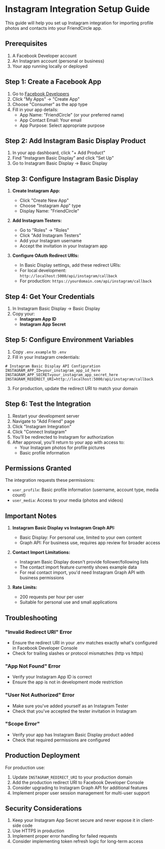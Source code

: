 # Instagram Integration Setup Guide

This guide will help you set up Instagram integration for importing profile photos and contacts into your FriendCircle app.

## Prerequisites

1. A Facebook Developer account
2. An Instagram account (personal or business)
3. Your app running locally or deployed

## Step 1: Create a Facebook App

1. Go to [Facebook Developers](https://developers.facebook.com/)
2. Click "My Apps" → "Create App"
3. Choose "Consumer" as the app type
4. Fill in your app details:
   - App Name: "FriendCircle" (or your preferred name)
   - App Contact Email: Your email
   - App Purpose: Select appropriate purpose

## Step 2: Add Instagram Basic Display Product

1. In your app dashboard, click "+ Add Product"
2. Find "Instagram Basic Display" and click "Set Up"
3. Go to Instagram Basic Display → Basic Display

## Step 3: Configure Instagram Basic Display

1. **Create Instagram App:**
   - Click "Create New App"
   - Choose "Instagram App" type
   - Display Name: "FriendCircle"

2. **Add Instagram Testers:**
   - Go to "Roles" → "Roles"
   - Click "Add Instagram Testers"
   - Add your Instagram username
   - Accept the invitation in your Instagram app

3. **Configure OAuth Redirect URIs:**
   - In Basic Display settings, add these redirect URIs:
   - For local development: `http://localhost:5000/api/instagram/callback`
   - For production: `https://yourdomain.com/api/instagram/callback`

## Step 4: Get Your Credentials

1. In Instagram Basic Display → Basic Display
2. Copy your:
   - **Instagram App ID**
   - **Instagram App Secret**

## Step 5: Configure Environment Variables

1. Copy `.env.example` to `.env`
2. Fill in your Instagram credentials:

```env
# Instagram Basic Display API Configuration
INSTAGRAM_APP_ID=your_instagram_app_id_here
INSTAGRAM_APP_SECRET=your_instagram_app_secret_here
INSTAGRAM_REDIRECT_URI=http://localhost:5000/api/instagram/callback
```

3. For production, update the redirect URI to match your domain

## Step 6: Test the Integration

1. Restart your development server
2. Navigate to "Add Friend" page
3. Click "Instagram Integration"
4. Click "Connect Instagram"
5. You'll be redirected to Instagram for authorization
6. After approval, you'll return to your app with access to:
   - Your Instagram photos for profile pictures
   - Basic profile information

## Permissions Granted

The integration requests these permissions:
- `user_profile`: Basic profile information (username, account type, media count)
- `user_media`: Access to your media (photos and videos)

## Important Notes

1. **Instagram Basic Display vs Instagram Graph API:**
   - Basic Display: For personal use, limited to your own content
   - Graph API: For business use, requires app review for broader access

2. **Contact Import Limitations:**
   - Instagram Basic Display doesn't provide follower/following lists
   - The contact import feature currently shows example data
   - For real contact import, you'd need Instagram Graph API with business permissions

3. **Rate Limits:**
   - 200 requests per hour per user
   - Suitable for personal use and small applications

## Troubleshooting

### "Invalid Redirect URI" Error
- Ensure the redirect URI in your .env matches exactly what's configured in Facebook Developer Console
- Check for trailing slashes or protocol mismatches (http vs https)

### "App Not Found" Error
- Verify your Instagram App ID is correct
- Ensure the app is not in development mode restriction

### "User Not Authorized" Error
- Make sure you've added yourself as an Instagram Tester
- Check that you've accepted the tester invitation in Instagram

### "Scope Error"
- Verify your app has Instagram Basic Display product added
- Check that required permissions are configured

## Production Deployment

For production use:
1. Update `INSTAGRAM_REDIRECT_URI` to your production domain
2. Add the production redirect URI to Facebook Developer Console
3. Consider upgrading to Instagram Graph API for additional features
4. Implement proper user session management for multi-user support

## Security Considerations

1. Keep your Instagram App Secret secure and never expose it in client-side code
2. Use HTTPS in production
3. Implement proper error handling for failed requests
4. Consider implementing token refresh logic for long-term access